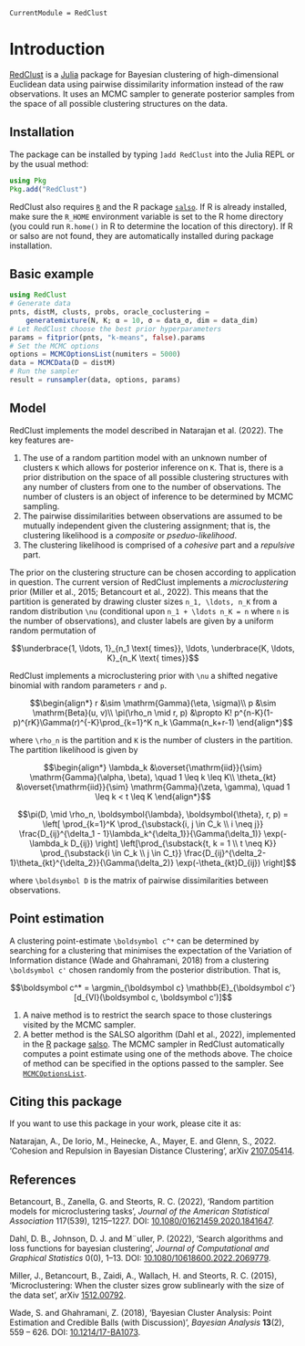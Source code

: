 ```@meta
CurrentModule = RedClust
```

# Introduction

[RedClust](https://github.com/abhinavnatarajan/RedClust.jl) is a [Julia](https://julialang.org/) package for Bayesian clustering of high-dimensional Euclidean data using pairwise dissimilarity information instead of the raw observations. It uses an MCMC sampler to generate posterior samples from the space of all possible clustering structures on the data. 

## Installation
The package can be installed by typing `]add RedClust` into the Julia REPL or by the usual method:
```julia
using Pkg
Pkg.add("RedClust")
```
RedClust also requires [`R`](https://www.r-project.org/) and the R package [`salso`](https://CRAN.R-project.org/package=salso). If R is already installed, make sure the `R_HOME` environment variable is set to the R home directory (you could run `R.home()` in R to determine the location of this directory). If R or salso are not found, they are automatically installed during package installation.   

## Basic example
```julia
using RedClust
# Generate data
pnts, distM, clusts, probs, oracle_coclustering = 
	generatemixture(N, K; α = 10, σ = data_σ, dim = data_dim)
# Let RedClust choose the best prior hyperparameters
params = fitprior(pnts, "k-means", false).params
# Set the MCMC options
options = MCMCOptionsList(numiters = 5000)
data = MCMCData(D = distM)
# Run the sampler
result = runsampler(data, options, params)
```

## Model
RedClust implements the model described in Natarajan et al. (2022). The key features are-
1. The use of a random partition model with an unknown number of clusters ``K`` which allows for posterior inference on ``K``. That is, there is a prior distribution on the space of all possible clustering structures with any number of clusters from one to the number of observations. The number of clusters is an object of inference to be determined by MCMC sampling. 
2. The pairwise dissimilarities between observations are assumed to be mutually independent given the clustering assignment; that is, the clustering likelihood is a *composite* or *pseduo-likelihood*. 
3. The clustering likelihood is comprised of a *cohesive* part and a *repulsive* part. 

The prior on the clustering structure can be chosen according to application in question. The current version of RedClust implements a *microclustering* prior (Miller et al., 2015; Betancourt et al., 2022). This means that the partition is generated by drawing cluster sizes ``n_1, \ldots, n_K`` from a random distribution ``\nu`` (conditional upon ``n_1 + \ldots n_K = n`` where ``n`` is the number of observations), and cluster labels are given by a uniform random permutation of 
```math
\underbrace{1, \ldots, 1}_{n_1 \text{ times}}, \ldots, \underbrace{K, \ldots, K}_{n_K \text{ times}}
```
RedClust implements a microclustering prior with ``\nu`` a shifted negative binomial with random parameters ``r`` and ``p``. 
```math
\begin{align*}
r &\sim \mathrm{Gamma}(\eta, \sigma)\\
p &\sim \mathrm{Beta}(u, v)\\
\pi(\rho_n \mid r, p) &\propto K! p^{n-K}(1-p)^{rK}\Gamma(r)^{-K}\prod_{k=1}^K n_k \Gamma(n_k+r-1)
\end{align*}
```
where ``\rho_n`` is the partition and ``K`` is the number of clusters in the partition. The partition likelihood is given by
```math
\begin{align*}
\lambda_k &\overset{\mathrm{iid}}{\sim} \mathrm{Gamma}(\alpha, \beta), \quad 1 \leq k \leq K\\
\theta_{kt} &\overset{\mathrm{iid}}{\sim} \mathrm{Gamma}(\zeta, \gamma), \quad 1 \leq k < t \leq K
\end{align*}
```
```math
\pi(D, \mid \rho_n, \boldsymbol{\lambda}, \boldsymbol{\theta}, r, p) = \left[ \prod_{k=1}^K \prod_{\substack{i, j \in C_k \\ i \neq j}} \frac{D_{ij}^{\delta_1 - 1}\lambda_k^{\delta_1}}{\Gamma(\delta_1)} \exp(-\lambda_k D_{ij}) \right] \left[\prod_{\substack{t, k = 1 \\ t \neq K}} \prod_{\substack{i \in C_k \\ j \in C_t}} \frac{D_{ij}^{\delta_2-1}\theta_{kt}^{\delta_2}}{\Gamma(\delta_2)} \exp(-\theta_{kt}D_{ij}) \right]
```
where ``\boldsymbol D`` is the matrix of pairwise dissimilarities between observations.

## Point estimation
A clustering point-estimate ``\boldsymbol c^*`` can be determined by searching for a clustering that minimises the expectation of the Variation of Information distance (Wade and Ghahramani, 2018) from a clustering ``\boldsymbol c'`` chosen randomly from the posterior distribution. That is, 
```math
\boldsymbol c^* = \argmin_{\boldsymbol c} \mathbb{E}_{\boldsymbol c'}[d_{VI}(\boldsymbol c, \boldsymbol c')]
```
1. A naive method is to restrict the search space to those clusterings visited by the MCMC sampler. 
2. A better method is the SALSO algorithm (Dahl et al., 2022), implemented in the [R](https://www.r-project.org/) package [salso](https://CRAN.R-project.org/package=salso). 
The MCMC sampler in RedClust automatically computes a point estimate using one of the methods above. The choice of method can be specified in the options passed to the sampler. See [`MCMCOptionsList`](@ref).

## Citing this package
If you want to use this package in your work, please cite it as:

Natarajan, A., De Iorio, M., Heinecke, A., Mayer, E. and Glenn, S., 2022. ‘Cohesion and Repulsion in Bayesian Distance Clustering’, arXiv [2107.05414](https://arxiv.org/abs/2107.05414).

## References
Betancourt, B., Zanella, G. and Steorts, R. C. (2022), ‘Random partition models for microclustering
tasks’, _Journal of the American Statistical Association_ 117(539), 1215–1227. DOI: [10.1080/01621459.2020.1841647](https://doi.org/10.1080/01621459.2020.1841647).

Dahl, D. B., Johnson, D. J. and M¨uller, P. (2022), ‘Search algorithms and loss functions
for bayesian clustering’, _Journal of Computational and Graphical Statistics_ 0(0), 1–13. DOI: [10.1080/10618600.2022.2069779](https://doi.org/10.1080/10618600.2022.2069779).

Miller, J., Betancourt, B., Zaidi, A., Wallach, H. and Steorts, R. C. (2015), ‘Microclustering:
When the cluster sizes grow sublinearly with the size of the data set’, arXiv
[1512.00792](https://arxiv.org/abs/1512.00792).

Wade, S. and Ghahramani, Z. (2018), ‘Bayesian Cluster Analysis: Point Estimation and
Credible Balls (with Discussion)’, _Bayesian Analysis_ **13**(2), 559 – 626. DOI: [10.1214/17-BA1073](https://doi.org/10.1214/17-BA1073).



